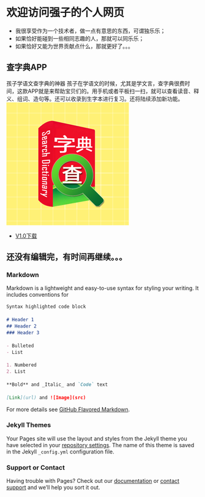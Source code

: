 # 欢迎访问强子的个人网页
- 我很享受作为一个技术者，做一点有意思的东西，可谓独乐乐；
- 如果恰好能碰到一些相同志趣的人，那就可以同乐乐；
- 如果恰好又能为世界贡献点什么，那就更好了。。。


## 查字典APP
孩子学语文查字典的神器
孩子在学语文的时候，尤其是学文言，查字典很费时间，这款APP就是来帮助宝贝们的。用手机或者平板扫一扫，就可以查看读音、释义、组词、造句等。还可以收录到生字本进行复习。还将陆续添加新功能。  
![app icon](./search_dictionary_app/app_launcher_icon.png)

- [V1.0下载](./search_dictionary_app/search_dictionary_v1.0.apk)


## 还没有编辑完，有时间再继续。。。




### Markdown

Markdown is a lightweight and easy-to-use syntax for styling your writing. It includes conventions for

```markdown
Syntax highlighted code block

# Header 1
## Header 2
### Header 3

- Bulleted
- List

1. Numbered
2. List

**Bold** and _Italic_ and `Code` text

[Link](url) and ![Image](src)
```

For more details see [GitHub Flavored Markdown](https://guides.github.com/features/mastering-markdown/).

### Jekyll Themes

Your Pages site will use the layout and styles from the Jekyll theme you have selected in your [repository settings](https://github.com/qiangzi777/qiangzi777.github.io/settings). The name of this theme is saved in the Jekyll `_config.yml` configuration file.

### Support or Contact

Having trouble with Pages? Check out our [documentation](https://docs.github.com/categories/github-pages-basics/) or [contact support](https://github.com/contact) and we’ll help you sort it out.
